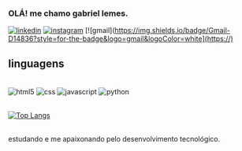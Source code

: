 ### OLÁ! me chamo gabriel lemes.

[![linkedin](https://img.shields.io/badge/LinkedIn-0077B5?style=for-the-badge&logo=linkedin&logoColor=white)](https://www.linkedin.com/in/gabriel-lemes-conf01/)
[![instagram](https://img.shields.io/badge/Instagram-E4405F?style=for-the-badge&logo=instagram&logoColor=white)](https://www.instagram.com/gabr_lemes/)
[![gmail](https://img.shields.io/badge/Gmail-D14836?style=for-the-badge&logo=gmail&logoColor=white](https://)


## linguagens

<div style="display: inline_block"><br/>
 <img align="center" alt="html5" src="https://img.shields.io/badge/HTML5-E34F26?style=for-the-badge&logo=html5&logoColor=white" />
 <img align="center" alt="css" src="https://img.shields.io/badge/CSS3-1572B6?style=for-the-badge&logo=css3&logoColor=white" />
 <img align="center" alt="javascript" src="https://img.shields.io/badge/JavaScript-F7DF1E?style=for-the-badge&logo=javascript&logoColor=black" />
 <img align="center" alt="python" src="https://img.shields.io/badge/Python-3776AB?style=for-the-badge&logo=python&logoColor=white" />
 

 </div> 

<br> [![Top Langs](https://github-readme-stats.vercel.app/api/top-langs/?username=Gabrlemes&layout=compact)](https://github.com/Gabrlemes/github-readme-stats)

<br>
estudando e me apaixonando pelo desenvolvimento tecnológico.
